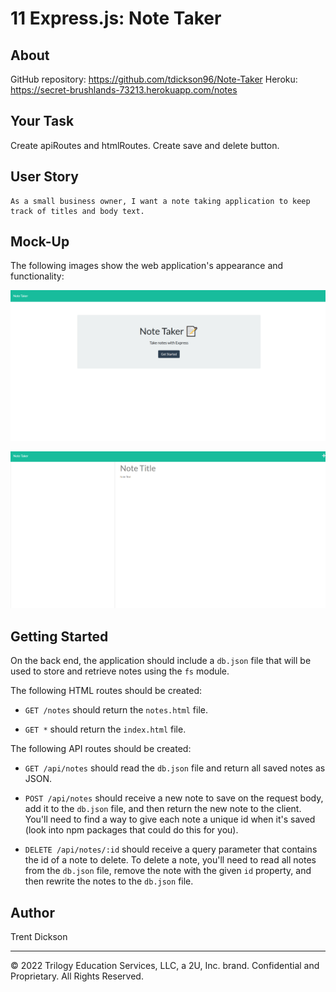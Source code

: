 # 11 Express.js: Note Taker

## About

GitHub repository: https://github.com/tdickson96/Note-Taker
Heroku: https://secret-brushlands-73213.herokuapp.com/notes 

## Your Task

Create apiRoutes and htmlRoutes. Create save and delete button. 

## User Story

```
As a small business owner, I want a note taking application to keep track of titles and body text.
```

## Mock-Up

The following images show the web application's appearance and functionality:

![Existing notes are listed in the left-hand column with empty fields on the right-hand side for the new note’s title and text.](./assets/images/index.png)

![Note titled “Balance accounts” reads, “Balance account books by end of day Monday,” with other notes listed on the left.](./assets/images/notes.png)


## Getting Started

On the back end, the application should include a `db.json` file that will be used to store and retrieve notes using the `fs` module.

The following HTML routes should be created:

* `GET /notes` should return the `notes.html` file.

* `GET *` should return the `index.html` file.

The following API routes should be created:

* `GET /api/notes` should read the `db.json` file and return all saved notes as JSON.

* `POST /api/notes` should receive a new note to save on the request body, add it to the `db.json` file, and then return the new note to the client. You'll need to find a way to give each note a unique id when it's saved (look into npm packages that could do this for you).

* `DELETE /api/notes/:id` should receive a query parameter that contains the id of a note to delete. To delete a note, you'll need to read all notes from the `db.json` file, remove the note with the given `id` property, and then rewrite the notes to the `db.json` file.

## Author

Trent Dickson

- - -
© 2022 Trilogy Education Services, LLC, a 2U, Inc. brand. Confidential and Proprietary. All Rights Reserved.

